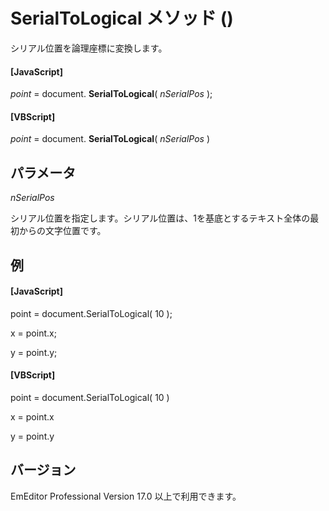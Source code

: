 # SerialToLogical メソッド ()

シリアル位置を論理座標に変換します。

#### \[JavaScript\]

_point_ = document. **SerialToLogical**( _nSerialPos_ );

#### \[VBScript\]

_point_ = document. **SerialToLogical**( _nSerialPos_ )

## パラメータ

_nSerialPos_

シリアル位置を指定します。シリアル位置は、1を基底とするテキスト全体の最初からの文字位置です。

## 例

#### \[JavaScript\]

point = document.SerialToLogical( 10 );

x = point.x;

y = point.y;

#### \[VBScript\]

point = document.SerialToLogical( 10 )

x = point.x

y = point.y

## バージョン

EmEditor Professional Version 17.0 以上で利用できます。

